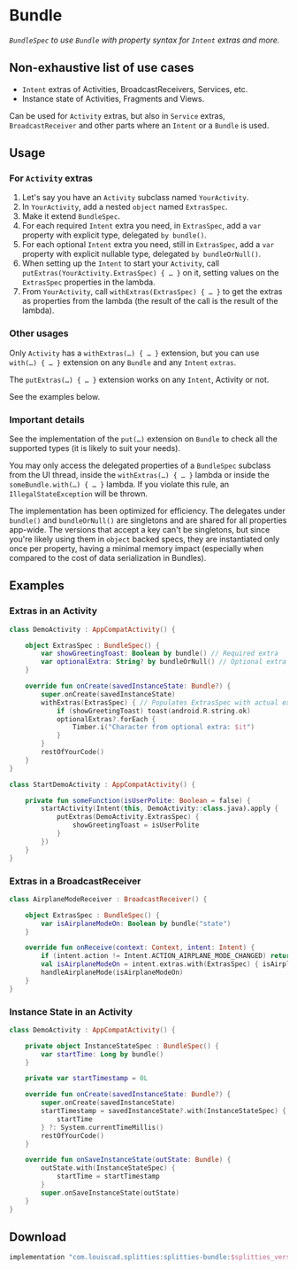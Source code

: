 # Bundle

*`BundleSpec` to use `Bundle` with property syntax for `Intent` extras
and more.*

## Non-exhaustive list of use cases

* `Intent` extras of Activities, BroadcastReceivers, Services, etc.
* Instance state of Activities, Fragments and Views.

Can be used for `Activity` extras, but also in `Service` extras,
`BroadcastReceiver` and other parts where an `Intent` or a `Bundle` is used.

## Usage

### For `Activity` extras

1. Let's say you have an `Activity` subclass named `YourActivity`.
1. In `YourActivity`, add a nested `object` named `ExtrasSpec`.
2. Make it extend `BundleSpec`.
3. For each required `Intent` extra you need, in `ExtrasSpec`, add a
`var` property with explicit type, delegated `by bundle()`.
3. For each optional `Intent` extra you need, still in `ExtrasSpec`, add a
`var` property with explicit nullable type, delegated `by bundleOrNull()`.
4. When setting up the `Intent` to start your `Activity`, call
`putExtras(YourActivity.ExtrasSpec) { … }` on it, setting values on the
`ExtrasSpec` properties in the lambda.
5. From `YourActivity`, call `withExtras(ExtrasSpec) { … }` to get the extras
as properties from the lambda (the result of the call is the result of the
lambda).

### Other usages

Only `Activity` has a `withExtras(…) { … }` extension, but you
can use `with(…) { … }` extension on any `Bundle` and any `Intent` `extras`.

The `putExtras(…) { … }` extension works on any `Intent`, Activity or not.

See the examples below.

### Important details

See the implementation of the `put(…)` extension on `Bundle` to check all
the supported types (it is likely to suit your needs).

You may only access the delegated properties of a `BundleSpec` subclass
from the UI thread, inside the `withExtras(…) { … }` lambda or inside the
`someBundle.with(…) { … }` lambda. If you violate this rule, an
`IllegalStateException` will be thrown.

The implementation has been optimized for efficiency. The delegates under
`bundle()` and `bundleOrNull()` are singletons and are shared for all
properties app-wide.
The versions that accept a key can't be singletons, but since you're likely
using them in `object` backed specs, they are instantiated only once per
property, having a minimal memory impact (especially when compared to the
cost of data serialization in Bundles).

## Examples

### Extras in an Activity

```kotlin
class DemoActivity : AppCompatActivity() {

    object ExtrasSpec : BundleSpec() {
        var showGreetingToast: Boolean by bundle() // Required extra
        var optionalExtra: String? by bundleOrNull() // Optional extra
    }

    override fun onCreate(savedInstanceState: Bundle?) {
        super.onCreate(savedInstanceState)
        withExtras(ExtrasSpec) { // Populates ExtrasSpec with actual extras
            if (showGreetingToast) toast(android.R.string.ok)
            optionalExtras?.forEach {
                Timber.i("Character from optional extra: $it")
            }
        }
        restOfYourCode()
    }
}

class StartDemoActivity : AppCompatActivity() {

    private fun someFunction(isUserPolite: Boolean = false) {
        startActivity(Intent(this, DemoActivity::class.java).apply {
            putExtras(DemoActivity.ExtrasSpec) {
                showGreetingToast = isUserPolite
            }
        })
    }
}
```

### Extras in a BroadcastReceiver

```kotlin
class AirplaneModeReceiver : BroadcastReceiver() {

    object ExtrasSpec : BundleSpec() {
        var isAirplaneModeOn: Boolean by bundle("state")
    }

    override fun onReceive(context: Context, intent: Intent) {
        if (intent.action != Intent.ACTION_AIRPLANE_MODE_CHANGED) return
        val isAirplaneModeOn = intent.extras.with(ExtrasSpec) { isAirplaneModeOn }
        handleAirplaneMode(isAirplaneModeOn)
    }
}
```

### Instance State in an Activity

```kotlin
class DemoActivity : AppCompatActivity() {

    private object InstanceStateSpec : BundleSpec() {
        var startTime: Long by bundle()
    }

    private var startTimestamp = 0L

    override fun onCreate(savedInstanceState: Bundle?) {
        super.onCreate(savedInstanceState)
        startTimestamp = savedInstanceState?.with(InstanceStateSpec) {
            startTime
        } ?: System.currentTimeMillis()
        restOfYourCode()
    }

    override fun onSaveInstanceState(outState: Bundle) {
        outState.with(InstanceStateSpec) {
            startTime = startTimestamp
        }
        super.onSaveInstanceState(outState)
    }
}
```

## Download

```groovy
implementation "com.louiscad.splitties:splitties-bundle:$splitties_version"
```
